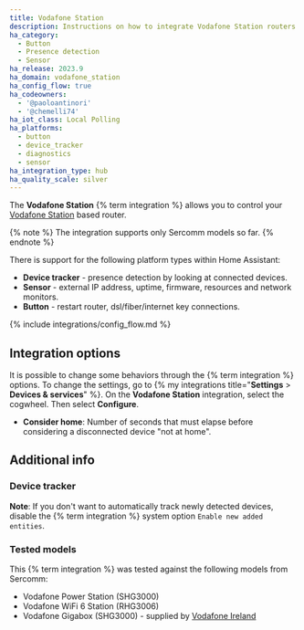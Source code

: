 ```yaml
---
title: Vodafone Station
description: Instructions on how to integrate Vodafone Station routers into Home Assistant.
ha_category:
  - Button
  - Presence detection
  - Sensor
ha_release: 2023.9
ha_domain: vodafone_station
ha_config_flow: true
ha_codeowners:
  - '@paoloantinori'
  - '@chemelli74'
ha_iot_class: Local Polling
ha_platforms:
  - button
  - device_tracker
  - diagnostics
  - sensor
ha_integration_type: hub
ha_quality_scale: silver
---
```


The **Vodafone Station** {% term integration %} allows you to control your [Vodafone Station](https://www.vodafone.it/privati/area-supporto/assistenza-dispositivi/vodafone-station.html) based router.

{% note %}
The integration supports only Sercomm models so far.
{% endnote %}

There is support for the following platform types within Home Assistant:

- **Device tracker** - presence detection by looking at connected devices.
- **Sensor** - external IP address, uptime, firmware, resources and network monitors.
- **Button** - restart router, dsl/fiber/internet key connections.

{% include integrations/config_flow.md %}

## Integration options

It is possible to change some behaviors through the {% term integration %} options.
To change the settings, go to {% my integrations title="**Settings** > **Devices & services**" %}. On the **Vodafone Station** integration, select the cogwheel. Then select **Configure**.

- **Consider home**: Number of seconds that must elapse before considering a disconnected device "not at home".

## Additional info

### Device tracker

**Note**: If you don't want to automatically track newly detected devices, disable the {% term integration %} system option `Enable new added entities`.

### Tested models

This {% term integration %} was tested against the following models from Sercomm:

- Vodafone Power Station (SHG3000)
- Vodafone WiFi 6 Station (RHG3006)
- Vodafone Gigabox (SHG3000) - supplied by [Vodafone Ireland](https://deviceguides.vodafone.ie/vodafone/gigabox-windows-10/)
